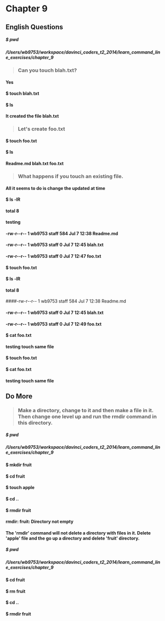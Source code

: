# Chapter 9

## English Questions

##### $ pwd
##### /Users/wb9753/workspace/davinci_coders_t2_2014/learn_command_line_exercises/chapter_9

>### Can you touch blah.txt?

#### Yes

#### $ touch blah.txt

#### $ ls 

#### It created the file blah.txt

>### Let's create foo.txt

#### $ touch foo.txt

#### $ ls
#### Readme.md  blah.txt   foo.txt

>### What happens if you touch an existing file.

#### All it seems to do is change the updated at time

#### $ ls -lR
#### total 8
#### testing
#### -rw-r--r--  1 wb9753  staff  584 Jul  7 12:38 Readme.md
#### -rw-r--r--  1 wb9753  staff    0 Jul  7 12:45 blah.txt
#### -rw-r--r--  1 wb9753  staff    0 Jul  7 12:47 foo.txt

#### $ touch foo.txt

#### $ ls -lR
#### total 8
####-rw-r--r--  1 wb9753  staff  584 Jul  7 12:38 Readme.md
#### -rw-r--r--  1 wb9753  staff    0 Jul  7 12:45 blah.txt
#### -rw-r--r--  1 wb9753  staff    0 Jul  7 12:49 foo.txt

#### $ cat foo.txt
#### testing touch same file

#### $ touch foo.txt

#### $ cat foo.txt
#### testing touch same file



## Do More

>### Make a directory, change to it and then make a file in it. Then change one level up and run the rmdir command in this directory.

##### $ pwd
##### /Users/wb9753/workspace/davinci_coders_t2_2014/learn_command_line_exercises/chapter_9

#### $ mkdir fruit 

#### $ cd fruit

#### $ touch apple

#### $ cd ..

#### $ rmdir fruit
#### rmdir: fruit: Directory not empty

#### The 'rmdir' command will not delete a directory with files in it. Delete 'apple' file and the go up a directory and delete 'fruit' directory.

##### $ pwd
##### /Users/wb9753/workspace/davinci_coders_t2_2014/learn_command_line_exercises/chapter_9

#### $ cd fruit

#### $ rm fruit

#### $ cd ..

#### $ rmdir fruit

